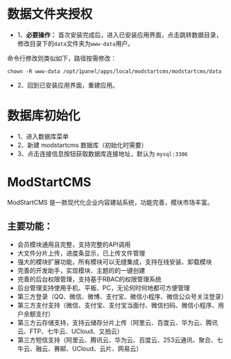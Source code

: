 # 数据文件夹授权
- 1、**必要操作：** 首次安装完成后，进入已安装应用界面，点击跳转数据目录，修改目录下的`data`文件夹为`www-data`用户。

命令行修改则类似如下，路径按需修改：
```
chown -R www-data /opt/1panel/apps/local/modstartcms/modstartcms/data
```

- 2、回到已安装应用界面，重建应用。

# 数据库初始化

- 1、进入数据库菜单
- 2、新建 modstartcms 数据库（初始化时需要）
- 3、点击连接信息按钮获取数据库连接地址，默认为 `mysql:3306`

# ModStartCMS

ModStartCMS 是一款现代化企业内容建站系统，功能完善，模块市场丰富。

## 主要功能：

- 会员模块通用且完整，支持完整的API调用
- 大文件分片上传，进度条显示，已上传文件管理
- 强大的模块扩展功能，所有模块可以无缝集成，支持在线安装、卸载模块
- 完善的开发助手，实现模块、主题的的一键创建
- 完善的后台权限管理，支持基于RBAC的权限管理系统
- 后台管理支持使用手机、平板、PC，无论何时何地都可方便管理
- 第三方登录（QQ、微信、微博、支付宝、微信小程序、微信公众号关注登录）
- 第三方支付支持（微信、支付宝、支付宝当面付、微信扫码、微信小程序、用户余额支付）
- 第三方云存储支持，支持云储存分片上传（阿里云、百度云、华为云、腾讯云、FTP、七牛云、UCloud、又拍云）
- 第三方短信支持（阿里云、腾讯云、华为云、百度云、253云通讯、聚合、七牛云、融云、赛邮、UCloud、云片、网易云）